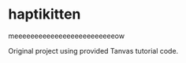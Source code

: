 # haptikitten


meeeeeeeeeeeeeeeeeeeeeeeeeow

Original project using provided Tanvas tutorial code.
